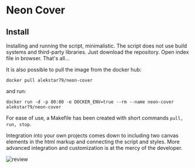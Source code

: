 # Neon Cover

## Install

Installing and running the script, minimalistic. The script does not use build systems and third-party libraries.
Just download the repository. Open index file in browser. That's all...

It is also possible to pull the image from the docker hub:
```shell
docker pull alekstar79/neon-cover
```
and run:
```shell
docker run -d -p 80:80 -e DOCKER_ENV=true --rm --name neon-cover alekstar79/neon-cover
```

For ease of use, a Makefile has been created with short commands `pull, run, stop`.

Integration into your own projects comes down to including two canvas elements in the html markup and connecting the script and styles.
More advanced integration and customization is at the mercy of the developer.

![review](assets/review.gif "Neon Cover")
